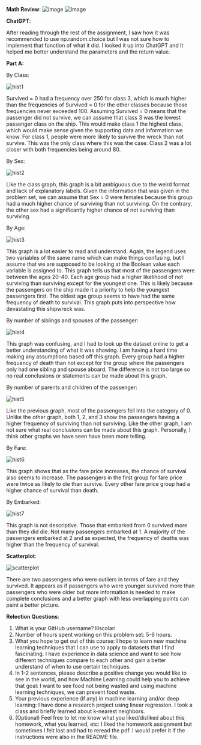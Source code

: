 __Math Review__:
![image](https://github.com/user-attachments/assets/d989fbfc-3387-4037-9ea7-9fa4c5b3ef18)
![image](https://github.com/user-attachments/assets/ec8b5d5a-b9ee-4580-b6c8-ffd5d7ced7a6)

__ChatGPT__:

After reading through the rest of the assignment, I saw how it was recommended to use np.random.choice but I was not sure how to implement that function of what it did. I looked it up into ChatGPT and it helped me better understand the parameters and the return value.

__Part A:__

By Class:

![hist1](https://github.com/user-attachments/assets/d557bd6a-bf8b-433c-9362-9eabd5154c80)

Survived = 0 had a frequency over 250 for class 3, which is much higher than the frequencies of Survived = 0 for the other classes because those frequencies never exceeded 100. Assuming Survived = 0 means that the passenger did not survive, we can assume that class 3 was the lowest passenger class on the ship. This would make class 1 the highest class, which would make sense given the supporting data and information we know. For class 1, people were more likely to survive the wreck than not survive. This was the only class where this was the case. Class 2 was a lot closer with both frequencies being around 80.

By Sex:

![hist2](https://github.com/user-attachments/assets/7d86f40a-dbae-4b62-90a1-ae653f8111c6)

Like the class graph, this graph is a bit ambiguous due to the weird format and lack of explanatory labels. Given the information that was given in the problem set, we can assume that Sex = 0 were females because this group had a much higher chance of surviving than not surviving. On the contrary, the other sex had a significantly higher chance of not surviving than surviving.

By Age:

![hist3](https://github.com/user-attachments/assets/a5b84638-ed44-4f88-855e-3658040a1c80)

This graph is a lot easier to read and understand. Again, the legend uses two variables of the same name which can make things confusing, but I assume that we are supposed to be looking at the Boolean value each variable is assigned to. This graph tells us that most of the passengers were between the ages 20-40. Each age group had a higher likelihood of not surviving than surviving except for the youngest one. This is likely because the passengers on the ship made it a priority to help the youngest passengers first. The oldest age group seems to have had the same frequency of death to survival. This graph puts into perspective how devastating this shipwreck was.

By number of siblings and spouses of the passenger:

![hist4](https://github.com/user-attachments/assets/04ce1a79-b7b5-4fee-a7de-511e67e2d3db)

This graph was confusing, and I had to look up the dataset online to get a better understanding of what it was showing. I am having a hard time making any assumptions based off this graph. Every group had a higher frequency of death than not except for the group where the passengers only had one sibling and spouse aboard. The difference is not too large so no real conclusions or statements can be made about this graph.

By number of parents and children of the passenger:

![hist5](https://github.com/user-attachments/assets/e401c6d8-2344-46c1-be4b-59620b752cc9)

Like the previous graph, most of the passengers fell into the category of 0. Unlike the other graph, both 1, 2, and 3 show the passengers having a higher frequency of surviving than not surviving. Like the other graph, I am not sure what real conclusions can be made about this graph. Personally, I think other graphs we have seen have been more telling.

By Fare:

![hist6](https://github.com/user-attachments/assets/e83d525a-9a80-49d9-ba3e-6f6cb697f17a)

This graph shows that as the fare price increases, the chance of survival also seems to increase. The passengers in the first group for fare price were twice as likely to die than survive. Every other fare price group had a higher chance of survival than death.

By Embarked:

![hist7](https://github.com/user-attachments/assets/5a8583c4-7966-43af-bc74-c2d51581136f)

This graph is not descriptive. Those that embarked from 0 survived more than they did die. Not many passengers embarked at 1. A majority of the passengers embarked at 2 and as expected, the frequency of deaths was higher than the frequency of survival.

__Scatterplot__:

![scatterplot](https://github.com/user-attachments/assets/b0a69b19-58e3-49e2-926c-8ce6ecfdb4a1)

There are two passengers who were outliers in terms of fare and they survived. It appears as if passengers who were younger survived more than passengers who were older but more information is needed to make complete conclusions and a better graph with less overlapping points can paint a better picture.

__Relection Questions__:
1.	What is your GitHub username?
lilscolari
2.	Number of hours spent working on this problem set:
5-6 hours.
3.	What you hope to get out of this course:
I hope to learn new machine learning techniques that I can use to apply to datasets that I find fascinating. I have experience in data science and want to see how different techniques compare to each other and gain a better understand of when to use certain techniques.
4.	In 1-2 sentences, please describe a positive change you would like to see in the world, and how Machine Learning could help you to achieve that goal:
I want to see food not being wasted and using machine learning techniques, we can prevent food waste.
5.	Your previous experience (if any) in machine learning and/or deep learning:
I have done a research project using linear regression. I took a class and briefly learned about k-nearest neighbors.
6.	 (Optional) Feel free to let me know what you liked/disliked about this homework, what you learned, etc:
I liked the homework assignment but sometimes I felt lost and had to reread the pdf. I would prefer it if the instructions were also in the README file.
